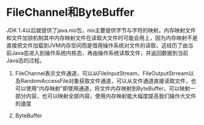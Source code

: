 # FileChannel和ByteBuffer
JDK 1.4以后就提供了java.nio包，nio主要提供字节与字符的映射。内存映射文件和文件加锁机制其中内存映射文件在读取大文件时可能会用上，因为内存映射不是直接把文件加载到JVM内存空间而是借用操作系统对文件的读取，这经历了由当前Java态进入到操作系统内核态，再由操作系统读取文件，并返回数据到当前Java态的过程。

1. FileChannel表示文件通道，可以从FileInputStream、FileOutputStrream以及RandomAccessFile对象获取文件通道，可以从文件通道直接读取文件，也可以使用“内存映射”即使用通道，将文件内存映射到ByteBuffer，可以映射一部分内容，也可以映射全部内容，使用内存映射能大幅度提高我们操作大文件的速度


2. ByteBuffer